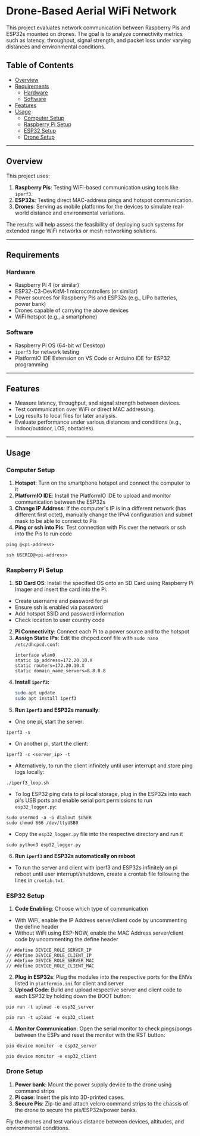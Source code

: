 # Drone-Based Aerial WiFi Network

This project evaluates network communication between Raspberry Pis and ESP32s mounted on drones. The goal is to analyze connectivity metrics such as latency, throughput, signal strength, and packet loss under varying distances and environmental conditions.

## Table of Contents

- [Overview](#overview)
- [Requirements](#requirements)
  - [Hardware](#hardware)
  - [Software](#software)
- [Features](#features)
- [Usage](#usage)
  - [Computer Setup](#computer-setup)
  - [Raspberry Pi Setup](#raspberry-pi-setup)
  - [ESP32 Setup](#esp32-setup)
  - [Drone Setup](#drone-setup)

---

## Overview

This project uses:

1. **Raspberry Pis**: Testing WiFi-based communication using tools like `iperf3`.
2. **ESP32s**: Testing direct MAC-address pings and hotspot communication.
3. **Drones**: Serving as mobile platforms for the devices to simulate real-world distance and environmental variations.

The results will help assess the feasibility of deploying such systems for extended range WiFi networks or mesh networking solutions.

---

## Requirements

### Hardware

- Raspberry Pi 4 (or similar)
- ESP32-C3-DevKitM-1 microcontrollers (or similar)
- Power sources for Raspberry Pis and ESP32s (e.g., LiPo batteries, power bank)
- Drones capable of carrying the above devices
- WiFi hotspot (e.g., a smartphone)

### Software

- Raspberry Pi OS (64-bit w/ Desktop)
- `iperf3` for network testing
- PlatformIO IDE Extension on VS Code or Arduino IDE for ESP32 programming

---

## Features

- Measure latency, throughput, and signal strength between devices.
- Test communication over WiFi or direct MAC addressing.
- Log results to local files for later analysis.
- Evaluate performance under various distances and conditions (e.g., indoor/outdoor, LOS, obstacles).

---

## Usage

### Computer Setup

1. **Hotspot**: Turn on the smartphone hotspot and connect the computer to it
2. **PlatformIO IDE**: Install the PlatformIO IDE to upload and monitor communication between the ESP32s
3. **Change IP Address**: If the computer's IP is in a different network (has different first octet), manually change the IPv4 configuration and subnet mask to be able to connect to Pis
4. **Ping or ssh into Pis**: Test connection with Pis over the network or ssh into the Pis to run code

```
ping @<pi-address>
```

```
ssh USERID@<pi-address>
```

### Raspberry Pi Setup

1. **SD Card OS**: Install the specified OS onto an SD Card using Raspberry Pi Imager and insert the card into the Pi:

- Create username and password for pi
- Ensure ssh is enabled via password
- Add hotspot SSID and password information
- Check location to user country code

2. **Pi Connectivity**: Connect each Pi to a power source and to the hotspot
3. **Assign Static IPs**: Edit the dhcpcd.conf file with `sudo nano /etc/dhcpcd.conf`:
   ```
   interface wlan0
   static ip_address=172.20.10.X
   static routers=172.20.10.X
   static domain_name_servers=8.8.8.8
   ```
4. **Install `iperf3`:**
   ```bash
   sudo apt update
   sudo apt install iperf3
   ```
5. **Run `iperf3` and ESP32s manually**:

- One one pi, start the server:

```
iperf3 -s
```

- On another pi, start the client:

```
iperf3 -c <server_ip> -t
```

- Alternatively, to run the client infinitely until user interrupt and store ping logs locally:

```
./iperf3_loop.sh
```

- To log ESP32 ping data to pi local storage, plug in the ESP32s into each pi's USB ports and enable serial port permissions to run `esp32_logger.py`:

```
sudo usermod -a -G dialout $USER
sudo chmod 666 /dev/ttyUSB0
```

- Copy the `esp32_logger.py` file into the respective directory and run it

```
sudo python3 esp32_logger.py
```

6. **Run `iperf3` and ESP32s automatically on reboot**

- To run the server and client with iperf3 and ESP32s infinitely on pi reboot until user interrupt/shutdown, create a crontab file following the lines in `crontab.txt`.

### ESP32 Setup

1. **Code Enabling**: Choose which type of communication

- With WiFi, enable the IP Address server/client code by uncommenting the define header
- Without WiFi using ESP-NOW, enable the MAC Address server/client code by uncommenting the define header

```
// #define DEVICE_ROLE_SERVER_IP
// #define DEVICE_ROLE_CLIENT_IP
// #define DEVICE_ROLE_SERVER_MAC
// #define DEVICE_ROLE_CLIENT_MAC
```

2. **Plug in ESP32s**: Plug the modules into the respective ports for the ENVs listed in `platformio.ini` for client and server
3. **Upload Code**: Build and upload respective server and client code to each ESP32 by holding down the BOOT button:

```
pio run -t upload -e esp32_server
```

```
pio run -t upload -e esp32_client
```

4. **Monitor Communication**: Open the serial monitor to check pings/pongs between the ESPs and reset the monitor with the RST button:

```
pio device monitor -e esp32_server
```

```
pio device monitor -e esp32_client
```

### Drone Setup

1. **Power bank**: Mount the power supply device to the drone using command strips
2. **Pi case**: Insert the pis into 3D-printed cases.
3. **Secure Pis**: Zip-tie and attach velcro command strips to the chassis of the drone to secure the pis/ESP32s/power banks.

Fly the drones and test various distance between devices, altitudes, and environmental conditions.